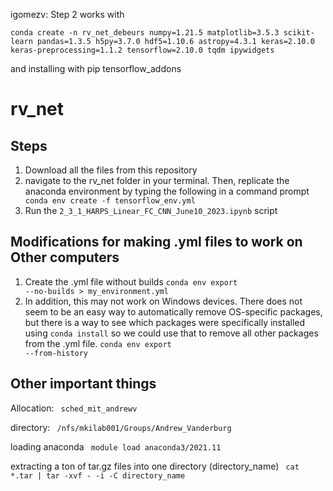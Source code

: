 igomezv: Step 2 works with 

	conda create -n rv_net_debeurs numpy=1.21.5 matplotlib=3.5.3 scikit-learn pandas=1.3.5 h5py=3.7.0 hdf5=1.10.6 astropy=4.3.1 keras=2.10.0 keras-preprocessing=1.1.2 tensorflow=2.10.0 tqdm ipywidgets

and installing with pip tensorflow_addons


# rv_net


## Steps
1. Download all the files from this repository
2. navigate to the rv_net folder in your terminal. Then, replicate the anaconda environment by typing the following in a command prompt
<code> conda env create -f tensorflow_env.yml </code>
3. Run the <code>2_3_1_HARPS_Linear_FC_CNN_June10_2023.ipynb</code>  script


## Modifications for making .yml files to work on Other computers
1. Create the .yml file without builds
   <code>conda env export --no-builds > my_environment.yml</code>
2. In addition, this may not work on Windows devices. There does not seem to be an easy way to automatically remove OS-specific packages, but there is a way to see which packages were specifically installed using <code>conda install</code> so we could use that to remove all other packages from the .yml file.
   <code>conda env export --from-history</code>


## Other important things
Allocation: <code> sched_mit_andrewv </code>

directory: <code> /nfs/mkilab001/Groups/Andrew_Vanderburg </code>

loading anaconda <code> module load anaconda3/2021.11 </code>

extracting a ton of tar.gz files into one directory (directory_name) <code> cat *.tar | tar -xvf - -i -C directory_name </code>


